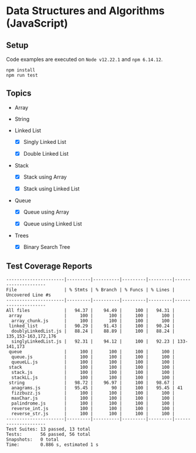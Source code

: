 # Data Structures and Algorithms (JavaScript)

## Setup

Code examples are executed on `Node v12.22.1` and `npm 6.14.12`.

```
npm install
npm run test
```

## Topics

- Array

- String

- Linked List

    - [x] Singly Linked List

    - [x] Double Linked List

- Stack

    - [x] Stack using Array

    - [x] Stack using Linked List

- Queue

    - [x] Queue using Array

    - [x] Queue using Linked List

- Trees

    - [x] Binary Search Tree

## Test Coverage Reports

```
----------------------|---------|----------|---------|---------|---------------------
File                  | % Stmts | % Branch | % Funcs | % Lines | Uncovered Line #s   
----------------------|---------|----------|---------|---------|---------------------
All files             |   94.37 |    94.49 |     100 |   94.31 |                     
 array                |     100 |      100 |     100 |     100 |                     
  array_chunk.js      |     100 |      100 |     100 |     100 |                     
 linked_list          |   90.29 |    91.43 |     100 |   90.24 |                     
  doublyLinkedList.js |   88.24 |    88.89 |     100 |   88.24 | 135,153-163,172,176 
  singlyLinkedList.js |   92.31 |    94.12 |     100 |   92.23 | 133-141,173         
 queue                |     100 |      100 |     100 |     100 |                     
  queue.js            |     100 |      100 |     100 |     100 |                     
  queueLL.js          |     100 |      100 |     100 |     100 |                     
 stack                |     100 |      100 |     100 |     100 |                     
  stack.js            |     100 |      100 |     100 |     100 |                     
  stackLL.js          |     100 |      100 |     100 |     100 |                     
 string               |   98.72 |    96.97 |     100 |   98.67 |                     
  anagrams.js         |   95.45 |       90 |     100 |   95.45 | 41                  
  fizzbuzz.js         |     100 |      100 |     100 |     100 |                     
  maxChar.js          |     100 |      100 |     100 |     100 |                     
  palindrome.js       |     100 |      100 |     100 |     100 |                     
  reverse_int.js      |     100 |      100 |     100 |     100 |                     
  reverse_str.js      |     100 |      100 |     100 |     100 |                     
----------------------|---------|----------|---------|---------|---------------------
Test Suites: 13 passed, 13 total
Tests:       56 passed, 56 total
Snapshots:   0 total
Time:        0.886 s, estimated 1 s
```
